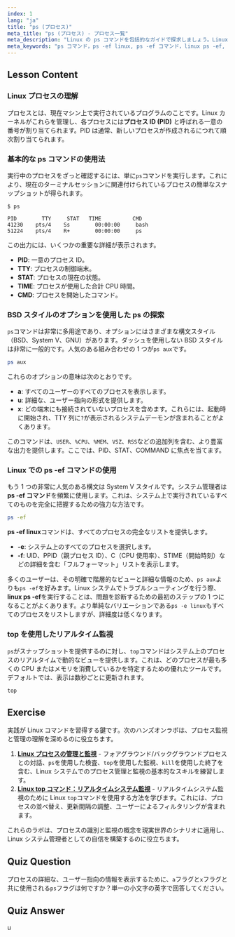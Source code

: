 ```yaml
---
index: 1
lang: "ja"
title: "ps (プロセス)"
meta_title: "ps (プロセス) - プロセス一覧"
meta_description: "Linux の ps コマンドを包括的なガイドで探求しましょう。Linux での ps -ef コマンドやその他のオプションを使用して、実行中のプロセスを表示し、PID を理解し、システムタスクを管理する方法を学びます。Linux の旅の完璧なスタートです。"
meta_keywords: "ps コマンド，ps -ef linux, ps -ef コマンド，linux ps -ef, ps -e linux, Linux プロセス，プロセス ID, PID, top コマンド，Linux の旅"
---
```


## Lesson Content

### Linux プロセスの理解

プロセスとは、現在マシン上で実行されているプログラムのことです。Linux カーネルがこれらを管理し、各プロセスには**プロセス ID (PID)** と呼ばれる一意の番号が割り当てられます。PID は通常、新しいプロセスが作成されるにつれて順次割り当てられます。

### 基本的な ps コマンドの使用法

実行中のプロセスをざっと確認するには、単に`ps`コマンドを実行します。これにより、現在のターミナルセッションに関連付けられているプロセスの簡単なスナップショットが得られます。

```plaintext
$ ps

PID        TTY     STAT   TIME          CMD
41230    pts/4    Ss        00:00:00     bash
51224    pts/4    R+        00:00:00     ps
```

この出力には、いくつかの重要な詳細が表示されます。

- **PID**: 一意のプロセス ID。
- **TTY**: プロセスの制御端末。
- **STAT**: プロセスの現在の状態。
- **TIME**: プロセスが使用した合計 CPU 時間。
- **CMD**: プロセスを開始したコマンド。

### BSD スタイルのオプションを使用した ps の探索

`ps`コマンドは非常に多用途であり、オプションにはさまざまな構文スタイル（BSD、System V、GNU）があります。ダッシュを使用しない BSD スタイルは非常に一般的です。人気のある組み合わせの 1 つが`ps aux`です。

```bash
ps aux
```

これらのオプションの意味は次のとおりです。

- **a**: すべてのユーザーのすべてのプロセスを表示します。
- **u**: 詳細な、ユーザー指向の形式を提供します。
- **x**: どの端末にも接続されていないプロセスを含めます。これらには、起動時に開始され、TTY 列に`?`が表示されるシステムデーモンが含まれることがよくあります。

このコマンドは、`USER`、`%CPU`、`%MEM`、`VSZ`、`RSS`などの追加列を含む、より豊富な出力を提供します。ここでは、PID、STAT、COMMAND に焦点を当てます。

### Linux での ps -ef コマンドの使用

もう 1 つの非常に人気のある構文は System V スタイルです。システム管理者は**ps -ef コマンド**を頻繁に使用します。これは、システム上で実行されているすべてのものを完全に把握するための強力な方法です。

```bash
ps -ef
```

**ps -ef linux**コマンドは、すべてのプロセスの完全なリストを提供します。

- **-e**: システム上のすべてのプロセスを選択します。
- **-f**: UID、PPID（親プロセス ID）、C（CPU 使用率）、STIME（開始時刻）などの詳細を含む「フルフォーマット」リストを表示します。

多くのユーザーは、その明確で階層的なビューと詳細な情報のため、`ps aux`よりも`ps -ef`を好みます。Linux システムでトラブルシューティングを行う際、**linux ps -ef**を実行することは、問題を診断するための最初のステップの 1 つになることがよくあります。より単純なバリエーションである`ps -e linux`もすべてのプロセスをリストしますが、詳細度は低くなります。

### top を使用したリアルタイム監視

`ps`がスナップショットを提供するのに対し、`top`コマンドはシステム上のプロセスのリアルタイムで動的なビューを提供します。これは、どのプロセスが最も多くの CPU またはメモリを消費しているかを特定するための優れたツールです。デフォルトでは、表示は数秒ごとに更新されます。

```bash
top
```

## Exercise

実践が Linux コマンドを習得する鍵です。次のハンズオンラボは、プロセス監視と管理の理解を深めるのに役立ちます。

1. **[Linux プロセスの管理と監視](https://labex.io/ja/labs/comptia-manage-and-monitor-linux-processes-590864)** - フォアグラウンド/バックグラウンドプロセスとの対話、`ps`を使用した検査、`top`を使用した監視、`kill`を使用した終了を含む、Linux システムでのプロセス管理と監視の基本的なスキルを練習します。
2. **[Linux top コマンド：リアルタイムシステム監視](https://labex.io/ja/labs/linux-linux-top-command-real-time-system-monitoring-388500)** - リアルタイムシステム監視のために Linux `top`コマンドを使用する方法を学びます。これには、プロセスの並べ替え、更新間隔の調整、ユーザーによるフィルタリングが含まれます。

これらのラボは、プロセスの識別と監視の概念を現実世界のシナリオに適用し、Linux システム管理者としての自信を構築するのに役立ちます。

## Quiz Question

プロセスの詳細な、ユーザー指向の情報を表示するために、`a`フラグと`x`フラグと共​​に使用される`ps`フラグは何ですか？単一の小文字の英字で回答してください。

## Quiz Answer

u
